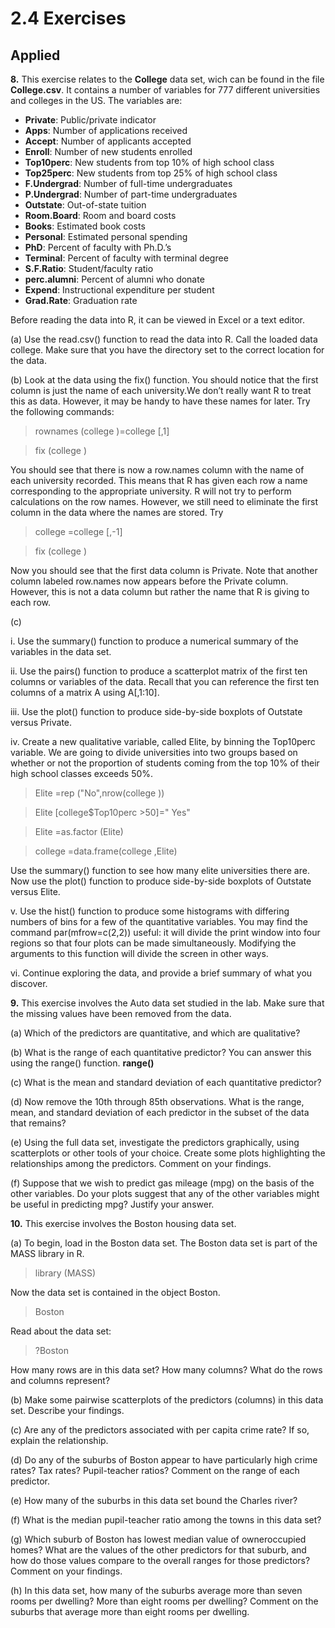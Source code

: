# 2.4 Exercises

## Applied

<b>8.</b> This exercise relates to the <b>College</b> data set, wich can be found in the file <b>College.csv</b>. It contains a number of variables for 777 different universities and colleges in the US. The variables are:

  - <b>Private</b>: Public/private indicator  
  - <b>Apps</b>: Number of applications received  
  - <b>Accept</b>: Number of applicants accepted
  - <b>Enroll</b>: Number of new students enrolled
  - <b>Top10perc</b>: New students from top 10% of high school class
  - <b>Top25perc</b>: New students from top 25% of high school class
  - <b>F.Undergrad</b>: Number of full-time undergraduates
  - <b>P.Undergrad</b>: Number of part-time undergraduates
  - <b>Outstate</b>: Out-of-state tuition
  - <b>Room.Board</b>: Room and board costs
  - <b>Books</b>: Estimated book costs
  - <b>Personal</b>: Estimated personal spending
  - <b>PhD</b>: Percent of faculty with Ph.D.’s
  - <b>Terminal</b>: Percent of faculty with terminal degree
  - <b>S.F.Ratio</b>: Student/faculty ratio
  - <b>perc.alumni</b>: Percent of alumni who donate
  - <b>Expend</b>: Instructional expenditure per student
  - <b>Grad.Rate</b>: Graduation rate

Before reading the data into R, it can be viewed in Excel or a text
editor.

  (a) Use the read.csv() function to read the data into R. Call the
  loaded data college. Make sure that you have the directory set
  to the correct location for the data.

  (b) Look at the data using the fix() function. You should notice
  that the first column is just the name of each university.We don’t
  really want R to treat this as data. However, it may be handy to
  have these names for later. Try the following commands:

  > rownames (college )=college [,1]
  
  > fix (college )

  You should see that there is now a row.names column with the
  name of each university recorded. This means that R has given
  each row a name corresponding to the appropriate university. R
  will not try to perform calculations on the row names. However,
  we still need to eliminate the first column in the data where the
  names are stored. Try

  > college =college [,-1]
  
  > fix (college )

  Now you should see that the first data column is Private. Note
  that another column labeled row.names now appears before the
  Private column. However, this is not a data column but rather
  the name that R is giving to each row.

  (c) 
  
  i. Use the summary() function to produce a numerical summary
  of the variables in the data set.

  ii. Use the pairs() function to produce a scatterplot matrix of
  the first ten columns or variables of the data. Recall that
  you can reference the first ten columns of a matrix A using
  A[,1:10].
  
  iii. Use the plot() function to produce side-by-side boxplots of
  Outstate versus Private.
  
  iv. Create a new qualitative variable, called Elite, by binning
  the Top10perc variable. We are going to divide universities
  into two groups based on whether or not the proportion
  of students coming from the top 10% of their high school
  classes exceeds 50%.
  
  > Elite =rep ("No",nrow(college ))
  
  > Elite [college$Top10perc >50]=" Yes"
  
  > Elite =as.factor (Elite)
  
  > college =data.frame(college ,Elite)

  Use the summary() function to see how many elite universities
  there are. Now use the plot() function to produce
  side-by-side boxplots of Outstate versus Elite.

  v. Use the hist() function to produce some histograms with
  differing numbers of bins for a few of the quantitative variables.
  You may find the command par(mfrow=c(2,2)) useful:
  it will divide the print window into four regions so that four
  plots can be made simultaneously. Modifying the arguments
  to this function will divide the screen in other ways.
  
  vi. Continue exploring the data, and provide a brief summary
  of what you discover.
  
<b>9.</b> This exercise involves the Auto data set studied in the lab. Make sure
that the missing values have been removed from the data.

  (a) Which of the predictors are quantitative, and which are qualitative?
  
  (b) What is the range of each quantitative predictor? You can answer
  this using the range() function.  <b>range()</b>
  
  (c) What is the mean and standard deviation of each quantitative
  predictor?
  
  (d) Now remove the 10th through 85th observations. What is the
  range, mean, and standard deviation of each predictor in the
  subset of the data that remains?
  
  (e) Using the full data set, investigate the predictors graphically,
  using scatterplots or other tools of your choice. Create some plots
  highlighting the relationships among the predictors. Comment
  on your findings.
  
  (f) Suppose that we wish to predict gas mileage (mpg) on the basis
  of the other variables. Do your plots suggest that any of the
  other variables might be useful in predicting mpg? Justify your
  answer.
  
<b>10.</b> This exercise involves the Boston housing data set.

  (a) To begin, load in the Boston data set. The Boston data set is
  part of the MASS library in R.
  > library (MASS)
  
  Now the data set is contained in the object Boston.
  > Boston
  
  Read about the data set:
  > ?Boston
  
  How many rows are in this data set? How many columns? What
  do the rows and columns represent?
  
  (b) Make some pairwise scatterplots of the predictors (columns) in
  this data set. Describe your findings.
  
  (c) Are any of the predictors associated with per capita crime rate?
  If so, explain the relationship.
  
  (d) Do any of the suburbs of Boston appear to have particularly
  high crime rates? Tax rates? Pupil-teacher ratios? Comment on
  the range of each predictor.
  
  (e) How many of the suburbs in this data set bound the Charles
  river?
  
  (f) What is the median pupil-teacher ratio among the towns in this
  data set?
  
  (g) Which suburb of Boston has lowest median value of owneroccupied
  homes? What are the values of the other predictors
  for that suburb, and how do those values compare to the overall
  ranges for those predictors? Comment on your findings.
  
  (h) In this data set, how many of the suburbs average more than
  seven rooms per dwelling? More than eight rooms per dwelling?
  Comment on the suburbs that average more than eight rooms
  per dwelling.
